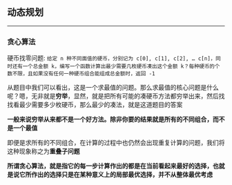 ## 动态规划
-------------------------

### 贪心算法

硬币找零问题: `给定 n 种不同面值的硬币，分别记为 c[0], c[1], c[2], … c[n]，同时还有一个总金额 k，编写一个函数计算出最少需要几枚硬币凑出这个金额 k？每种硬币的个数不限，且如果没有任何一种硬币组合能组成总金额时，返回 -1`

从题目中我们可以看出，这是一个求最值的问题。那么求最值的核心问题是什么呢？嗯，无非就是**穷举**，显然，就是把所有可能的凑硬币方法都穷举出来，然后找找看最少需要多少枚硬币，那么最少的凑法，就是这道题目的答案

**一般来说穷举从来都不是一个好方法。除非你要的结果就是所有的不同组合，而不是一个最值**

即便是求所有的不同组合，在计算的过程中也仍然会出现重复计算的问题，我们将这种现象称之为**重叠子问题**

**所谓贪心算法，就是指它的每一步计算作出的都是在当前看起来最好的选择，也就是说它所作出的选择只是在某种意义上的局部最优选择，并不从整体最优考虑**

